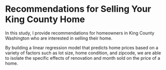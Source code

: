 # Recommendations for Selling Your King County Home

In this study, I provide recommendations for homeowners in King County Washington who are interested in selling their home.

By building a linear regression model that predicts home prices based on a variety of factors such as lot size, home condition, and zipcode, we are able to isolate the specific effects of renovation and month sold on the price of a home. 
